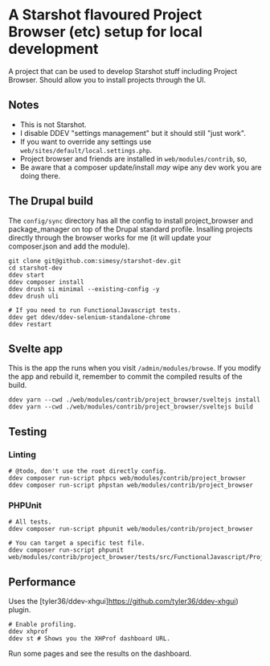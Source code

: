 # A Starshot flavoured Project Browser (etc) setup for local development

A project that can be used to develop Starshot stuff including
Project Browser. Should allow you to install projects through
the UI.

## Notes

* This is not Starshot.
* I disable DDEV "settings management" but it should still "just work".
* If you want to override any settings use `web/sites/default/local.settings.php`.
* Project browser and friends are installed in `web/modules/contrib`, so,
* Be aware that a composer update/install *may* wipe any dev work you are doing there.

## The Drupal build

The `config/sync` directory has all the config to install project_browser and package_manager
on top of the Drupal standard profile. Insalling projects directly through the browser works
for me (it will update your composer.json and add the module).

```
git clone git@github.com:simesy/starshot-dev.git 
cd starshot-dev
ddev start
ddev composer install
ddev drush si minimal --existing-config -y
ddev drush uli

# If you need to run FunctionalJavascript tests.
ddev get ddev/ddev-selenium-standalone-chrome
ddev restart
```

## Svelte app

This is the app the runs when you visit `/admin/modules/browse`. If you modify
the app and rebuild it, remember to commit the compiled results of the build.

```
ddev yarn --cwd ./web/modules/contrib/project_browser/sveltejs install
ddev yarn --cwd ./web/modules/contrib/project_browser/sveltejs build
```

## Testing

### Linting

```
# @todo, don't use the root directly config.
ddev composer run-script phpcs web/modules/contrib/project_browser
ddev composer run-script phpstan web/modules/contrib/project_browser 
```

### PHPUnit

```
# All tests.
ddev composer run-script phpunit web/modules/contrib/project_browser

# You can target a specific test file.
ddev composer run-script phpunit web/modules/contrib/project_browser/tests/src/FunctionalJavascript/ProjectBrowserUiTestJsonApi.php
```

## Performance

Uses the [tyler36/ddev-xhgui]https://github.com/tyler36/ddev-xhgui) plugin.

```
# Enable profiling.
ddev xhprof
ddev st # Shows you the XHProf dashboard URL.
```

Run some pages and see the results on the dashboard.